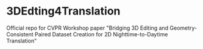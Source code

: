 # 3DEdting4Translation
Official repo for CVPR Workshop paper "Bridging 3D Editing and Geometry-Consistent Paired Dataset Creation for 2D Nighttime-to-Daytime Translation"
